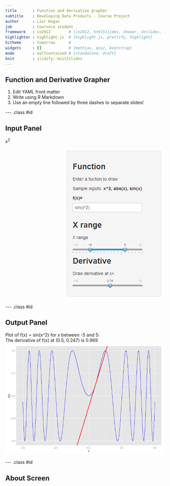 ```yaml
---
title       : Function and derivative grapher 
subtitle    : Developing Data Products - Course Project
author      : Lior Kogan
job         : Coursera student
framework   : io2012        # {io2012, html5slides, shower, dzslides, ...}
highlighter : highlight.js  # {highlight.js, prettify, highlight}
hitheme     : tomorrow      # 
widgets     : []            # {mathjax, quiz, bootstrap}
mode        : selfcontained # {standalone, draft}
knit        : slidify::knit2slides
---
```


## Function and Derivative Grapher

1. Edit YAML front matter
2. Write using R Markdown
3. Use an empty line followed by three dashes to separate slides!

--- .class #id 

## Input Panel

$x^2$ 

<div style='text-align: right;'>
    <img src='assets/img/input.png' />
</div>

--- .class #id 

## Output Panel



Plot of f(x) = sin(x^2) for x between -5 and 5:   
The derivative of f(x) at (0.5, 0.247) is 0.969   
![plot of chunk unnamed-chunk-2](assets/fig/unnamed-chunk-2.png) 

--- .class #id 

## About Screen

